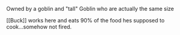 
Owned by a goblin and "tall" Goblin who are actually the same size

[[Buck]] works here and eats 90% of the food hes supposed to cook...somehow not fired.
 